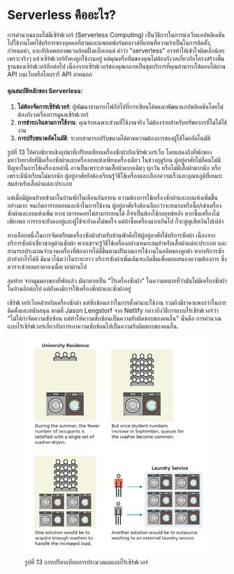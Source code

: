 # Serverless คืออะไร?

การคำนวณแบบไม่มีเซิร์ฟเวอร์ (Serverless Computing) เป็นวิธีการในการนำเว็บแอปพลิเคชันไปใช้งานโดยใช้บริการของบุคคลที่สามและแพลตฟอร์มคลาวด์ที่แทนที่ความจำเป็นในการติดตั้ง, กำหนดค่า, และอัปเดตสภาพแวดล้อมฝั่งแบ็กเอนด์ คำว่า "serverless" อาจทำให้เข้าใจผิดเล็กน้อย เพราะจริงๆ แล้วเซิร์ฟเวอร์ยังคงถูกใช้งานอยู่ แต่คุณหรือทีมของคุณไม่ต้องกังวลเกี่ยวกับโครงสร้างพื้นฐานของเซิร์ฟเวอร์อีกต่อไป เนื่องจากเซิร์ฟเวอร์ของคุณกลายเป็นชุดบริการที่คุณสามารถโต้ตอบได้ผ่าน API บนเว็บหรือไลบรารี API ภายนอก

#### คุณสมบัติหลักของ Serverless:

1. **ไม่ต้องจัดการเซิร์ฟเวอร์**: ผู้พัฒนาสามารถโฟกัสไปที่การเขียนโค้ดและพัฒนาแอปพลิเคชันโดยไม่ต้องกังวลเรื่องการดูแลเซิร์ฟเวอร์
2. **การชำระเงินตามการใช้งาน**: คุณจ่ายเฉพาะส่วนที่ใช้งานจริง ไม่ต้องจ่ายสำหรับทรัพยากรที่ไม่ได้ใช้งาน
3. **การปรับขนาดอัตโนมัติ**: ระบบสามารถปรับขนาดได้ตามความต้องการของผู้ใช้โดยอัตโนมัติ

รูปที่ 13 ให้คำอธิบายเชิงอุปมาที่เปรียบเทียบเครื่องซักผ้ากับเซิร์ฟเวอร์เว็บ โดยแสดงถึงที่พักของมหาวิทยาลัยที่มีเครื่องซักผ้าและเครื่องอบแห้งเพียงเครื่องเดียว ในช่วงฤดูร้อน ผู้อยู่อาศัยไม่กี่คนไม่มีปัญหาในการใช้เครื่องเหล่านี้ อาจเป็นเพราะสวมเสื้อผ้าแบบเดิมๆ ทุกวัน หรือไม่มีเสื้อผ้ามากนัก หรือเพราะมีนักเรียนไม่มากนัก ผู้อยู่อาศัยยังต้องเรียนรู้วิธีใช้เครื่องและเลือกความเร็วและอุณหภูมิที่เหมาะสมสำหรับเสื้อผ้าแต่ละประเภท

แต่เมื่อมีผู้คนย้ายเข้ามาในบ้านพักในเดือนกันยายน ความต้องการใช้เครื่องซักผ้าและอบแห้งเพิ่มขึ้นอย่างมาก จนเกิดการรอคอยและคิวในการใช้งาน ผู้อยู่อาศัยจึงต้องเลือกว่าจะทนรอหรือซื้อ/เช่าเครื่องซักผ้าและอบแห้งเพิ่ม หากเวลารอคอยไม่สามารถทนได้ ก็จำเป็นต้องใช้กลยุทธ์หลัง หากซื้อเครื่องไม่เพียงพอ การรอจะยังคงอยู่และผู้ใช้จะยังคงไม่พอใจ แต่ถ้าซื้อเครื่องมากเกินไป ก็จะสูญเสียเงินไปเปล่า

ทางเลือกหนึ่งในการจัดเตรียมเครื่องซักผ้าสำหรับบ้านพักคือให้ผู้อยู่อาศัยใช้บริการซักผ้า เนื่องจากบริการซักผ้าเชี่ยวชาญด้านซักผ้า พวกเขาจะรู้วิธีใช้เครื่องอย่างเหมาะสมสำหรับเสื้อผ้าแต่ละประเภท และสามารถประมาณจำนวนเครื่องที่ต้องการได้ดีขึ้นตามปริมาณการใช้งานในอดีตของลูกค้า หากบริการซักผ้าทำกำไรได้ดี มีแนวโน้มว่าในระยะยาว บริการซักผ้าเพิ่มเติมจะเกิดขึ้นเพื่อตอบสนองความต้องการ ซึ่งควรจะช่วยลดราคาลงเมื่อเวลาผ่านไป

สุดท้าย จากมุมมองของที่พักแล้ว มันกลายเป็น "ไร้เครื่องซักผ้า" ในความหมายที่ว่ามันไม่มีเครื่องซักผ้าในบ้านอีกต่อไป แต่ยังคงมีการใช้เครื่องซักผ้าและซักผ้าอยู่

เซิร์ฟเวอร์เว็บคล้ายกับเครื่องซักผ้า แต่ซับซ้อนกว่าในการตั้งค่าและใช้งาน รวมถึงมีราคาแพงกว่าในการติดตั้งและสนับสนุน ตามที่ Jason Lengstorf จาก Netlify กล่าวถึงวิธีการแบบไร้เซิร์ฟเวอร์ว่า "ไม่ได้กำจัดความซับซ้อน แต่ทำให้ความซับซ้อนเป็นความรับผิดชอบของคนอื่น" นั่นคือ การคำนวณแบบไร้เซิร์ฟเวอร์เกี่ยวกับการเอาความซับซ้อนไปเป็นความรับผิดชอบของคนอื่น.

<figure><img src="../../.gitbook/assets/image (14).png" alt=""><figcaption><p>รูปที่ 13 การเปรียบเทียบการประมวลผลแบบไร้เซิร์ฟเวอร์</p></figcaption></figure>

